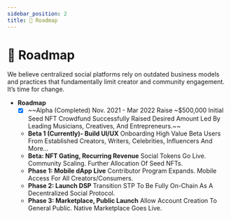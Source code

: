```yaml
---
sidebar_position: 2
title: 🚗 Roadmap
---
```


# 🚗 Roadmap

We believe centralized social platforms rely on outdated business models and practices that fundamentally limit creator and community engagement. It’s time for change. 

- **Roadmap**
    - [x]  ~~Alpha (Completed) Nov. 2021 - Mar 2022 Raise ~$500,000
    Initial Seed NFT Crowdfund Successfully Raised Desired Amount Led By Leading Musicians, Creatives, And Entrepreneurs.~~
    - **Beta 1 (Currently)- Build UI/UX**
    Onboarding High Value Beta Users From Established Creators, Writers, Celebrities, Influencers And More…
    - **Beta: NFT Gating, Recurring Revenue**
    Social Tokens Go Live. Community Scaling. Further Allocation Of Seed NFTs.
    - **Phase 1: Mobile dApp Live**
    Contributor Program Expands. Mobile Access For All Creators/Consumers.
    - **Phase 2: Launch DSP**
    Transition STP To Be Fully On-Chain As A Decentralized Social Protocol.
    - **Phase 3: Marketplace, Public Launch**
    Allow Account Creation To General Public. Native Marketplace Goes Live.
